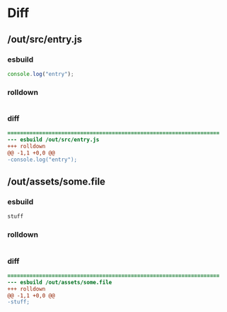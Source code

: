 # Diff
## /out/src/entry.js
### esbuild
```js
console.log("entry");
```
### rolldown
```js

```
### diff
```diff
===================================================================
--- esbuild	/out/src/entry.js
+++ rolldown	
@@ -1,1 +0,0 @@
-console.log("entry");

```
## /out/assets/some.file
### esbuild
```js
stuff
```
### rolldown
```js

```
### diff
```diff
===================================================================
--- esbuild	/out/assets/some.file
+++ rolldown	
@@ -1,1 +0,0 @@
-stuff;

```